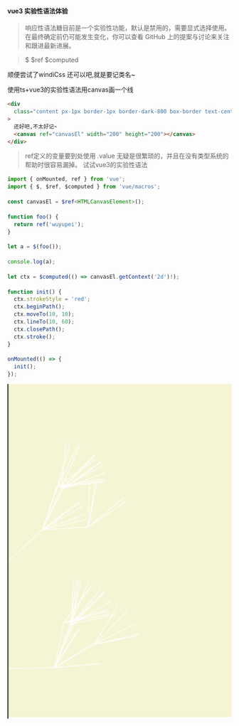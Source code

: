 #### vue3 实验性语法体验

> 响应性语法糖目前是一个实验性功能，默认是禁用的，需要显式选择使用。在最终确定前仍可能发生变化，你可以查看 GitHub 上的提案与讨论来关注和跟进最新进展。

> $ $ref $computed

顺便尝试了windiCss 还可以吧,就是要记类名~

使用ts+vue3的实验性语法用canvas画一个线

```html
<div
  class="content px-1px border-1px border-dark-800 box-border text-center text-2px w-200px h-200px mx-auto my-100px shadow-2xl cursor-text"
>
  还好吧,不太好记~
  <canvas ref="canvasEl" width="200" height="200"></canvas>
</div>
```

> ref定义的变量要到处使用 .value 无疑是很繁琐的，并且在没有类型系统的帮助时很容易漏掉。 试试vue3的实验性语法

```ts
import { onMounted, ref } from 'vue';
import { $, $ref, $computed } from 'vue/macros';

const canvasEl = $ref<HTMLCanvasElement>();

function foo() {
  return ref('wuyupei');
}

let a = $(foo());

console.log(a);

let ctx = $computed(() => canvasEl.getContext('2d')!);

function init() {
  ctx.strokeStyle = 'red';
  ctx.beginPath();
  ctx.moveTo(10, 10);
  ctx.lineTo(10, 60);
  ctx.closePath();
  ctx.stroke();
}

onMounted(() => {
  init();
});
```


![canvas](../mdimg/canvas.png)